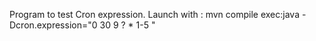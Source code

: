 Program to test Cron expression.
Launch with : mvn compile exec:java -Dcron.expression="0 30 9 ? * 1-5 "
